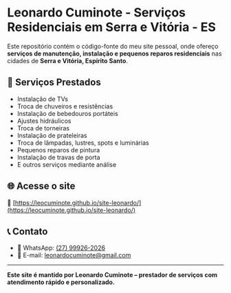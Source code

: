 # Leonardo Cuminote - Serviços Residenciais em Serra e Vitória - ES

Este repositório contém o código-fonte do meu site pessoal, onde ofereço **serviços de manutenção, instalação e pequenos reparos residenciais** nas cidades de **Serra e Vitória, Espírito Santo**.

## 🔧 Serviços Prestados

- Instalação de TVs
- Troca de chuveiros e resistências
- Instalação de bebedouros portáteis
- Ajustes hidráulicos
- Troca de torneiras
- Instalação de prateleiras
- Troca de lâmpadas, lustres, spots e luminárias
- Pequenos reparos de pintura
- Instalação de travas de porta
- E outros serviços mediante análise

## 🌐 Acesse o site

📎 [https://leocuminote.github.io/site-leonardo/](https://leocuminote.github.io/site-leonardo/)

## 📞 Contato

- 📱 WhatsApp: [(27) 99926-2026](https://wa.me/5527999262026)
- 📧 E-mail: leonardocuminote@gmail.com

---

**Este site é mantido por Leonardo Cuminote – prestador de serviços com atendimento rápido e personalizado.**

